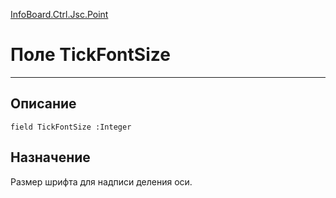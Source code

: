 ﻿---
Link: InfoBoard.Ctrl.Jsc.Point.@TickFontSize
---

<!---  Навигация
[Имя проекта](#) :
-->
[InfoBoard.Ctrl.Jsc.Point](Default)

# Поле TickFontSize
---

## Описание

    field TickFontSize :Integer

<!--
## Аргументы{#Args}

### Аргумент1

Описание аргумента 1
-->

## Назначение

Размер шрифта для надписи деления оси.

<!--
## Пример

    TickFontSize...
-->

